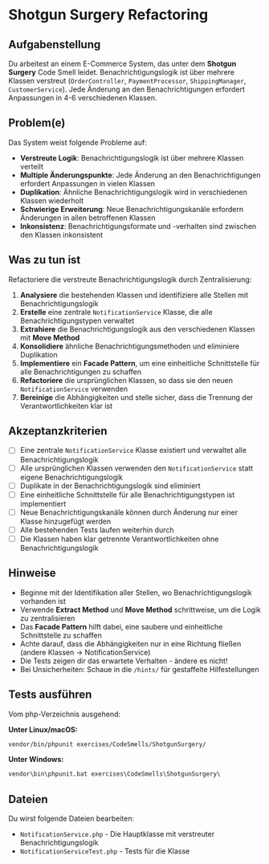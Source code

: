 # Shotgun Surgery Refactoring

## Aufgabenstellung

Du arbeitest an einem E-Commerce System, das unter dem **Shotgun Surgery** Code Smell leidet. Benachrichtigungslogik ist über mehrere Klassen verstreut (`OrderController`, `PaymentProcessor`, `ShippingManager`, `CustomerService`). Jede Änderung an den Benachrichtigungen erfordert Anpassungen in 4-6 verschiedenen Klassen.

## Problem(e)

Das System weist folgende Probleme auf:

- **Verstreute Logik**: Benachrichtigungslogik ist über mehrere Klassen verteilt
- **Multiple Änderungspunkte**: Jede Änderung an den Benachrichtigungen erfordert Anpassungen in vielen Klassen
- **Duplikation**: Ähnliche Benachrichtigungslogik wird in verschiedenen Klassen wiederholt
- **Schwierige Erweiterung**: Neue Benachrichtigungskanäle erfordern Änderungen in allen betroffenen Klassen
- **Inkonsistenz**: Benachrichtigungsformate und -verhalten sind zwischen den Klassen inkonsistent

## Was zu tun ist

Refactoriere die verstreute Benachrichtigungslogik durch Zentralisierung:

1. **Analysiere** die bestehenden Klassen und identifiziere alle Stellen mit Benachrichtigungslogik
2. **Erstelle** eine zentrale `NotificationService` Klasse, die alle Benachrichtigungstypen verwaltet
3. **Extrahiere** die Benachrichtigungslogik aus den verschiedenen Klassen mit **Move Method**
4. **Konsolidiere** ähnliche Benachrichtigungsmethoden und eliminiere Duplikation
5. **Implementiere** ein **Facade Pattern**, um eine einheitliche Schnittstelle für alle Benachrichtigungen zu schaffen
6. **Refactoriere** die ursprünglichen Klassen, so dass sie den neuen `NotificationService` verwenden
7. **Bereinige** die Abhängigkeiten und stelle sicher, dass die Trennung der Verantwortlichkeiten klar ist

## Akzeptanzkriterien

- [ ] Eine zentrale `NotificationService` Klasse existiert und verwaltet alle Benachrichtigungslogik
- [ ] Alle ursprünglichen Klassen verwenden den `NotificationService` statt eigene Benachrichtigungslogik
- [ ] Duplikate in der Benachrichtigungslogik sind eliminiert
- [ ] Eine einheitliche Schnittstelle für alle Benachrichtigungstypen ist implementiert
- [ ] Neue Benachrichtigungskanäle können durch Änderung nur einer Klasse hinzugefügt werden
- [ ] Alle bestehenden Tests laufen weiterhin durch
- [ ] Die Klassen haben klar getrennte Verantwortlichkeiten ohne Benachrichtigungslogik

## Hinweise

- Beginne mit der Identifikation aller Stellen, wo Benachrichtigungslogik vorhanden ist
- Verwende **Extract Method** und **Move Method** schrittweise, um die Logik zu zentralisieren
- Das **Facade Pattern** hilft dabei, eine saubere und einheitliche Schnittstelle zu schaffen
- Achte darauf, dass die Abhängigkeiten nur in eine Richtung fließen (andere Klassen → NotificationService)
- Die Tests zeigen dir das erwartete Verhalten - ändere es nicht!
- Bei Unsicherheiten: Schaue in die `/hints/` für gestaffelte Hilfestellungen

## Tests ausführen

Vom php-Verzeichnis ausgehend:

**Unter Linux/macOS:**
```bash
vendor/bin/phpunit exercises/CodeSmells/ShotgunSurgery/
```

**Unter Windows:**
```cmd
vendor\bin\phpunit.bat exercises\CodeSmells\ShotgunSurgery\
```

## Dateien

Du wirst folgende Dateien bearbeiten:
- `NotificationService.php` - Die Hauptklasse mit verstreuter Benachrichtigungslogik
- `NotificationServiceTest.php` - Tests für die Klasse